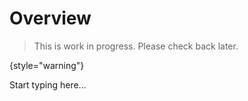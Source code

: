 # Overview

> This is work in progress. Please check back later.
> 
{style="warning"}

Start typing here...